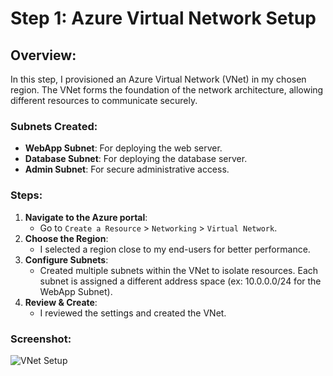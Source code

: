 # Step 1: Azure Virtual Network Setup

## Overview:
In this step, I provisioned an Azure Virtual Network (VNet) in my chosen region. The VNet forms the foundation of the network architecture, allowing different resources to communicate securely. 

### Subnets Created:
- **WebApp Subnet**: For deploying the web server.
- **Database Subnet**: For deploying the database server.
- **Admin Subnet**: For secure administrative access.

### Steps:
1. **Navigate to the Azure portal**: 
   - Go to `Create a Resource` > `Networking` > `Virtual Network`.
2. **Choose the Region**:
   - I selected a region close to my end-users for better performance.
3. **Configure Subnets**:
   - Created multiple subnets within the VNet to isolate resources. Each subnet is assigned a different address space (ex: 10.0.0.0/24 for the WebApp Subnet).
4. **Review & Create**: 
   - I reviewed the settings and created the VNet.
   
### Screenshot:
![VNet Setup](../images/vnet-setup.png)
